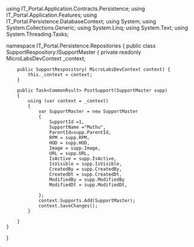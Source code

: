 using IT_Portal.Application.Contracts.Persistence;
using IT_Portal.Application.Features;
using IT_Portal.Persistence.DatabaseContext;
using System;
using System.Collections.Generic;
using System.Linq;
using System.Text;
using System.Threading.Tasks;

namespace IT_Portal.Persistence.Repositories
{
    public class SupportRespository:ISupportMaster
    {
        private readonly MicroLabsDevContext _context;

        public SupportRespository( MicroLabsDevContext context) {
            this._context = context;
        }

        public Task<CommonRsult> PostSupport(SupportMaster supp)
        {
            using (var context = _context)
            {
                var SupportMaster = new SupportMaster
                {
                    SupportId =1,
                    SupportName ="Muthu",
                    ParentId=supp.ParentId,
                    RPM = supp.RPM,
                    HOD = supp.HOD,
                    Image = supp.Image,
                    URL = supp.URL,
                    IsActive = supp.IsActive,
                    IsVisible = supp.IsVisible,
                    CreatedBy = supp.CreatedBy,
                    CreatedDt = supp.CreatedDt,
                    ModifiedBy = supp.ModifiedBy
                    ModifiedDt = supp.ModifiedDt,
                   
                };
                context.Supports.Add(SupportMaster);
                context.SaveChanges();
            }
           
        }
    }
}
